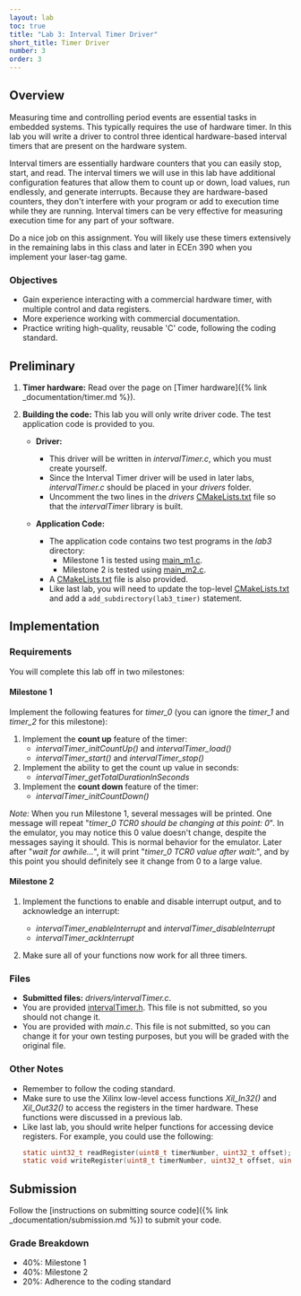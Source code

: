 ```yaml
---
layout: lab
toc: true
title: "Lab 3: Interval Timer Driver"
short_title: Timer Driver
number: 3
order: 3
---
```

## Overview 

Measuring time and controlling period events are essential tasks in embedded systems.  This typically requires the use of hardware timer.  In this lab you will write a driver to control three identical hardware-based interval timers that are present on the hardware system.

Interval timers are essentially hardware counters that you can easily stop, start, and read.  The interval timers we will use in this lab have additional configuration features that allow them to count up or down, load values, run endlessly, and generate interrupts.  Because they are hardware-based counters, they don't interfere with your program or add to execution time while they are running.  Interval timers can be very effective for measuring execution time for any part of your software. 
 
Do a nice job on this assignment. You will likely use these timers extensively in the remaining labs in this class and later in ECEn 390 when you implement your laser-tag game. 

### Objectives 
  * Gain experience interacting with a commercial hardware timer, with multiple control and data registers.
  * More experience working with commercial documentation.
  * Practice writing high-quality, reusable 'C' code, following the coding standard.

## Preliminary 

1. **Timer hardware:** Read over the page on [Timer hardware]({% link _documentation/timer.md %}).

1. **Building the code:** This lab you will only write driver code.  The test application code is provided to you.
    * **Driver:** 
        * This driver will be written in *intervalTimer.c*, which you must create yourself.  
        * Since the Interval Timer driver will be used in later labs, *intervalTimer.c* should be placed in your *drivers* folder.
        * Uncomment the two lines in the *drivers* [CMakeLists.txt]({{site.github.fileurl}}/drivers/CMakeLists.txt) file so that the *intervalTimer* library is built.  

    * **Application Code:**
        * The application code contains two test programs in the *lab3* directory:
          * Milestone 1 is tested using [main_m1.c]({{site.github.fileurl}}/lab3_timer/main_m1.c).
          * Milestone 2 is tested using [main_m2.c]({{site.github.fileurl}}/lab3_timer/main_m2.c).
        * A [CMakeLists.txt]({{site.github.fileurl}}/lab3_timer/CMakeLists.txt) file is also provided.
        * Like last lab, you will need to update the top-level [CMakeLists.txt](https://github.com/byu-cpe/ecen330_student/blob/master/CMakeLists.txt) and add a `add_subdirectory(lab3_timer)` statement.

## Implementation

### Requirements 

You will complete this lab off in two milestones:

#### Milestone 1

Implement the following features for *timer_0* (you can ignore the *timer_1* and *timer_2* for this milestone):

  1. Implement the **count up** feature of the timer:
      * *intervalTimer_initCountUp()* and *intervalTimer_load()*
      * *intervalTimer_start()* and *intervalTimer_stop()*
  1. Implement the ability to get the count up value in seconds:
      * *intervalTimer_getTotalDurationInSeconds*
  1. Implement the **count down** feature of the timer:
      * *intervalTimer_initCountDown()*
  
*Note:* When you run Milestone 1, several messages will be printed.  One message will repeat "*timer_0 TCR0 should be changing at this point: 0*".  In the emulator, you may notice this 0 value doesn't change, despite the messages saying it should.  This is normal behavior for the emulator.  Later after "*wait for awhile...*", it will print "*timer_0 TCR0 value after wait:*", and by this point you should definitely see it change from 0 to a large value. 

#### Milestone 2 
  1. Implement the functions to enable and disable interrupt output, and to acknowledge an interrupt:
      * *intervalTimer_enableInterrupt* and *intervalTimer_disableInterrupt*
      * *intervalTimer_ackInterrupt*

  1. Make sure all of your functions now work for all three timers.  


### Files
  - **Submitted files:** *drivers/intervalTimer.c*.
  - You are provided [intervalTimer.h]({{site.github.fileurl}}/drivers/intervalTimer.h). This file is not submitted, so you should not change it.
  - You are provided with *main.c*.  This file is not submitted, so you can change it for your own testing purposes, but you will be graded with the original file.

### Other Notes
  - Remember to follow the coding standard.
  - Make sure to use the Xilinx low-level access functions *Xil_In32()* and *Xil_Out32()* to access the registers in the timer hardware. These functions were discussed in a previous lab.
  - Like last lab, you should write helper functions for accessing device registers.  For example, you could use the following:
      ```c
      static uint32_t readRegister(uint8_t timerNumber, uint32_t offset);
      static void writeRegister(uint8_t timerNumber, uint32_t offset, uint32_t value);
      ```

## Submission
Follow the [instructions on submitting source code]({% link _documentation/submission.md %}) to submit your code.

### Grade Breakdown 
  * 40%: Milestone 1
  * 40%: Milestone 2
  * 20%: Adherence to the coding standard
